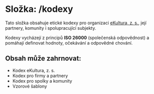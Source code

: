 # Složka: /kodexy

Tato složka obsahuje etické kodexy pro organizaci [eKultura, z. s.](https://ekultura.eu), její partnery, komunity i spolupracující subjekty.  

Kodexy vycházejí z principů **ISO 26000** (společenská odpovědnost) a pomáhají definovat hodnoty, očekávání a odpovědné chování.

## Obsah může zahrnovat:
- Kodex eKultura, z. s.
- Kodex pro firmy a partnery
- Kodex pro spolky a komunity
- Vzorové šablony
